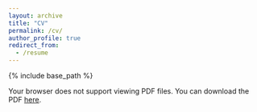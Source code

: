 ```yaml
---
layout: archive
title: "CV"
permalink: /cv/
author_profile: true
redirect_from:
  - /resume
---
```


{% include base_path %}

<object data="/files/Sridhar Sola.pdf" type="application/pdf" width="100%" height="600px">
  <p>Your browser does not support viewing PDF files. You can download the PDF <a href="/files/Sridhar Sola.pdf">here</a>.</p>
</object>
